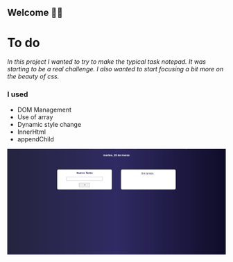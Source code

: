 ## Welcome 👋👋

# To do

*In this project I wanted to try to make the typical task notepad. It was starting to be a real challenge. I also wanted to start focusing a bit more on the beauty of css.*  

### I used

*   DOM Management
*   Use of array
*   Dynamic style change
*   InnerHtml
*   appendChild

![Demo](./Demo.jpg)
